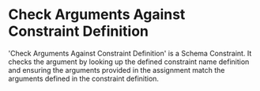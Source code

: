 # Check Arguments Against Constraint Definition
'Check Arguments Against Constraint Definition' is a Schema Constraint. 
It checks the argument by looking up the defined constraint name definition and ensuring the
arguments provided in the assignment match the arguments defined in the constraint definition.